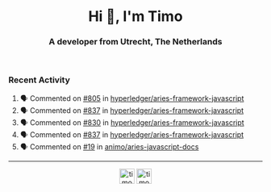 <h1 align="center">Hi 👋, I'm Timo</h1>
<h3 align="center">A developer from Utrecht, The Netherlands</h3>
<br/>
<!-- https://github.com/rahuldkjain/github-profile-readme-generator --!>

<!--  <p align="left"><img src="https://github-readme-stats.vercel.app/api?username=timoglastra&show_icons=true&count_private=true&" alt="timoglastra" /></p> --!>

<!--
Github language stats
<p align="left"><img src="https://github-readme-stats.vercel.app/api/top-langs/?username=timoglastra&layout=compact" alt="timoglastra" /><p>
-->

<!-- Codestats language stats -->
<!-- <p align="left"><img src="https://codestats-readme.vercel.app/api/top-langs/?username=timoglastra&layout=compact&language_count=12" alt="timoglastra" /><p>    --!>
  
<h3>Recent Activity</h3>

<!--START_SECTION:activity-->
1. 🗣 Commented on [#805](https://github.com/hyperledger/aries-framework-javascript/issues/805) in [hyperledger/aries-framework-javascript](https://github.com/hyperledger/aries-framework-javascript)
2. 🗣 Commented on [#837](https://github.com/hyperledger/aries-framework-javascript/issues/837) in [hyperledger/aries-framework-javascript](https://github.com/hyperledger/aries-framework-javascript)
3. 🗣 Commented on [#830](https://github.com/hyperledger/aries-framework-javascript/issues/830) in [hyperledger/aries-framework-javascript](https://github.com/hyperledger/aries-framework-javascript)
4. 🗣 Commented on [#837](https://github.com/hyperledger/aries-framework-javascript/issues/837) in [hyperledger/aries-framework-javascript](https://github.com/hyperledger/aries-framework-javascript)
5. 🗣 Commented on [#19](https://github.com/animo/aries-javascript-docs/issues/19) in [animo/aries-javascript-docs](https://github.com/animo/aries-javascript-docs)
<!--END_SECTION:activity-->

---

<p align="center">
<a href="https://twitter.com/timoglastra" target="blank"><img align="center" src="https://cdn.jsdelivr.net/npm/simple-icons@3.0.1/icons/twitter.svg" alt="timoglastra" height="30" width="30" /></a>
<a href="https://linkedin.com/in/timoglastra" target="blank"><img align="center" src="https://cdn.jsdelivr.net/npm/simple-icons@3.0.1/icons/linkedin.svg" alt="timoglastra" height="30" width="30" /></a>
</p>



